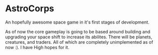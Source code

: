 # AstroCorps
An hopefully awesome space game in it's first stages of development. 

As of now the core gameplay is going to be based around building and upgrading your space shift to increase its abilites. There will be planets, creatures, and traders. All of which are completely unimplemented as of now :). I have High hopes for it.
